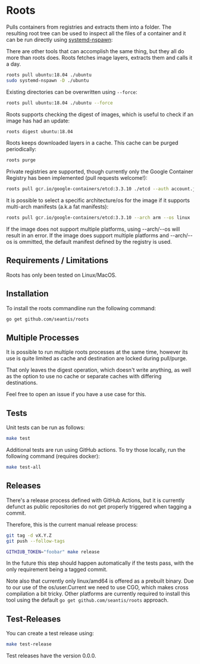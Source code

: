 # Roots

Pulls containers from registries and extracts them into a folder. The resulting
root tree can be used to inspect all the files of a container and it can be run
directly using [systemd-nspawn](https://www.freedesktop.org/software/systemd/man/systemd-nspawn.html):

There are other tools that can accomplish the same thing, but they all do
more than roots does. Roots fetches image layers, extracts them and calls it a day.

```bash
roots pull ubuntu:18.04 ./ubuntu
sudo systemd-nspawn -D ./ubuntu
```

Existing directories can be overwritten using `--force`:

```bash
roots pull ubuntu:18.04 ./ubuntu --force
```

Roots supports checking the digest of images, which is useful to check if
an image has had an update:

```bash
roots digest ubuntu:18.04
```

Roots keeps downloaded layers in a cache. This cache can be purged periodically:

```bash
roots purge
```

Private registries are supported, though currently only the Google Container
Registry has been implemented (pull requests welcome!):

```bash
roots pull gcr.io/google-containers/etcd:3.3.10 ./etcd --auth account.json
```

It is possible to select a specific architecture/os for the image if it supports
multi-arch manifests (a.k.a fat manifests):

```bash
roots pull gcr.io/google-containers/etcd:3.3.10 --arch arm --os linux
```

If the image does not support multiple platforms, using --arch/--os will result
in an error. If the image does support multiple platforms and --arch/--os is
ommitted, the default manifest defined by the registry is used.

## Requirements / Limitations

Roots has only been tested on Linux/MacOS.

## Installation

To install the roots commandline run the following command:

```bash
go get github.com/seantis/roots
```

## Multiple Processes

It is possible to run multiple roots processes at the same time, however its
use is quite limited as cache and destination are locked during pull/purge.

That only leaves the digest operation, which doesn't write anything, as well as
the option to use no cache or separate caches with differing destinations.

Feel free to open an issue if you have a use case for this.

## Tests

Unit tests can be run as follows:

```bash
make test
```

Additional tests are run using GitHub actions. To try those locally, run the
following command (requires docker):

```bash
make test-all
```

## Releases

There's a release process defined with GitHub Actions, but it is currently
defunct as public repositories do not get properly triggered when tagging
a commit.

Therefore, this is the current manual release process:

```bash
git tag -d vX.Y.Z
git push --follow-tags

GITHIUB_TOKEN="foobar" make release
```

In the future this step should happen automatically if the tests pass, with
the only requirement being a tagged commit.

Note also that currently only linux/amd64 is offered as a prebuilt binary. Due
to our use of the os/user.Current we need to use CGO, which makes cross compilation
a bit tricky. Other platforms are currently required to install this tool
using the default `go get github.com/seantis/roots` approach.

## Test-Releases

You can create a test release using:

```bash
make test-release
```

Test releases have the version 0.0.0.
